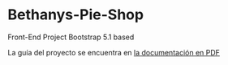 # Bethanys-Pie-Shop
Front-End Project Bootstrap 5.1 based

La guía del proyecto se encuentra en [la documentación en PDF](Documentacion.pdf)
